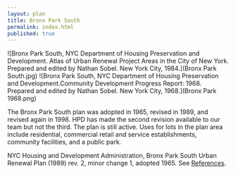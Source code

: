 ```yaml
---
layout: plan
title: Bronx Park South
permalink: index.html
published: true
---
```


![Bronx Park South, NYC Department of Housing Preservation and Development. Atlas of Urban Renewal Project Areas in the City of New York. Prepared and edited by Nathan Sobel. New York City, 1984.](Bronx Park South.jpg)
![Bronx Park South, NYC Department of Housing Preservation and Development.Community Development Progress Report: 1968. Prepared and edited by Nathan Sobel. New York City, 1968.](Bronx Park 1968.png)

The Bronx Park South plan was adopted in 1965, revised in 1989, and revised again in 1998. HPD has made the second revision available to our team but not the third. The plan is still active. Uses for lots in the plan area include residential, commercial retail and service establishments, community facilities, and a public park.

NYC Housing and Development Administration, Bronx Park South Urban Renewal Plan (1989) rev. 2, minor change 1, adopted 1965. See [References](http://www.urbanreviewer.org/#page=references.html).